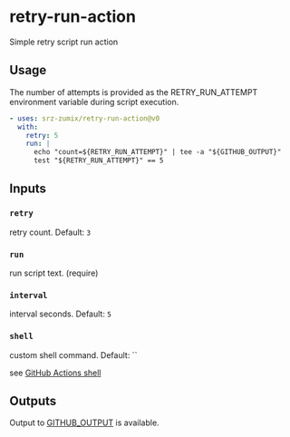 # retry-run-action

Simple retry script run action

## Usage

The number of attempts is provided as the RETRY_RUN_ATTEMPT environment variable during script execution.

```yaml
- uses: srz-zumix/retry-run-action@v0
  with:
    retry: 5
    run: |
      echo "count=${RETRY_RUN_ATTEMPT}" | tee -a "${GITHUB_OUTPUT}"
      test "${RETRY_RUN_ATTEMPT}" == 5
```

## Inputs

### `retry`

retry count. Default: `3`

### `run`

run script text. (require)

### `interval`

interval seconds. Default: `5`

### `shell`

custom shell command. Default: ``

see [GitHub Actions shell][]

## Outputs

Output to [GITHUB_OUTPUT][] is available.

[GITHUB_OUTPUT]:https://docs.github.com/en/actions/using-workflows/workflow-commands-for-github-actions#setting-an-output-parameter
[GitHub Actions shell]:https://docs.github.com/en/actions/using-workflows/workflow-syntax-for-github-actions#jobsjob_idstepsshell
